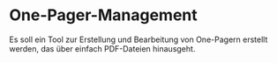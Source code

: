 # One-Pager-Management
Es soll ein Tool zur Erstellung und Bearbeitung von One-Pagern erstellt werden, das über einfach PDF-Dateien hinausgeht.